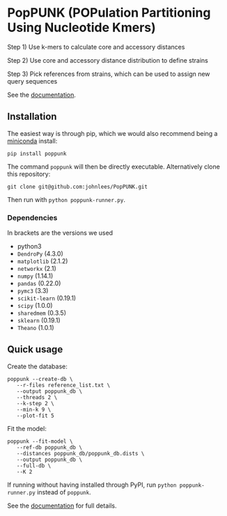 # PopPUNK (POPulation Partitioning Using Nucleotide Kmers)

Step 1) Use k-mers to calculate core and accessory distances

Step 2) Use core and accessory distance distribution to define strains

Step 3) Pick references from strains, which can be used to assign new
query sequences

See the [documentation](http://poppunk.readthedocs.io/en/master/).

## Installation
The easiest way is through pip, which we would also recommend being
a [miniconda](https://conda.io/miniconda.html) install:
```
pip install poppunk
```

The command `poppunk` will then be directly executable. Alternatively
clone this repository:
```
git clone git@github.com:johnlees/PopPUNK.git
```
Then run with `python poppunk-runner.py`.

### Dependencies

In brackets are the versions we used

* python3
* `DendroPy` (4.3.0)
* `matplotlib` (2.1.2)
* `networkx` (2.1)
* `numpy` (1.14.1)
* `pandas` (0.22.0)
* `pymc3` (3.3)
* `scikit-learn` (0.19.1)
* `scipy` (1.0.0)
* `sharedmem` (0.3.5)
* `sklearn` (0.19.1)
* `Theano` (1.0.1)

## Quick usage
Create the database:
```
poppunk --create-db \
   --r-files reference_list.txt \
   --output poppunk_db \
   --threads 2 \
   --k-step 2 \
   --min-k 9 \
   --plot-fit 5
```

Fit the model:
```
poppunk --fit-model \
   --ref-db poppunk_db \
   --distances poppunk_db/poppunk_db.dists \
   --output poppunk_db \
   --full-db \
   --K 2
```

If running without having installed through PyPI, run `python poppunk-runner.py` instead of `poppunk`.

See the [documentation](http://poppunk.readthedocs.io/en/master/) for
full details.



